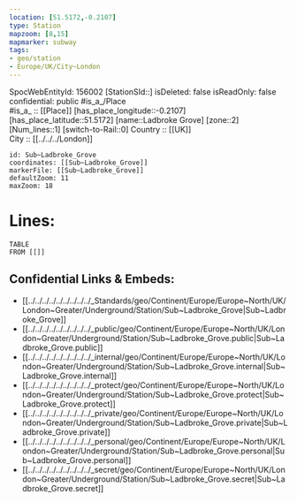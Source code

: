 ```yaml
---
location: [51.5172,-0.2107] 
type: Station 
mapzoom: [8,15] 
mapmarker: subway 
tags:
- geo/station
- Europe/UK/City~London
---
```

SpocWebEntityId: 156002
[StationSId::] 
isDeleted: false
isReadOnly: false
confidential: public
#is_a_/Place  
#is_a_ :: [[Place]] 
[has_place_longitude::-0.2107] 
[has_place_latitude::51.5172] 
[name::Ladbroke Grove] 
[zone::2] 
[Num_lines::1] 
[switch-to-Rail::0] 
Country :: [[UK]]  
City :: [[../../../London]]  


```leaflet
id: Sub~Ladbroke_Grove
coordinates: [[Sub~Ladbroke_Grove]] 
markerFile: [[Sub~Ladbroke_Grove]] 
defaultZoom: 11 
maxZoom: 18
```


# Lines: 
```dataview
TABLE 
FROM [[]] 
```

## Confidential Links & Embeds: 
- [[../../../../../../../../../_Standards/geo/Continent/Europe/Europe~North/UK/London~Greater/Underground/Station/Sub~Ladbroke_Grove|Sub~Ladbroke_Grove]] 
- [[../../../../../../../../../_public/geo/Continent/Europe/Europe~North/UK/London~Greater/Underground/Station/Sub~Ladbroke_Grove.public|Sub~Ladbroke_Grove.public]] 
- [[../../../../../../../../../_internal/geo/Continent/Europe/Europe~North/UK/London~Greater/Underground/Station/Sub~Ladbroke_Grove.internal|Sub~Ladbroke_Grove.internal]] 
- [[../../../../../../../../../_protect/geo/Continent/Europe/Europe~North/UK/London~Greater/Underground/Station/Sub~Ladbroke_Grove.protect|Sub~Ladbroke_Grove.protect]] 
- [[../../../../../../../../../_private/geo/Continent/Europe/Europe~North/UK/London~Greater/Underground/Station/Sub~Ladbroke_Grove.private|Sub~Ladbroke_Grove.private]] 
- [[../../../../../../../../../_personal/geo/Continent/Europe/Europe~North/UK/London~Greater/Underground/Station/Sub~Ladbroke_Grove.personal|Sub~Ladbroke_Grove.personal]] 
- [[../../../../../../../../../_secret/geo/Continent/Europe/Europe~North/UK/London~Greater/Underground/Station/Sub~Ladbroke_Grove.secret|Sub~Ladbroke_Grove.secret]] 
